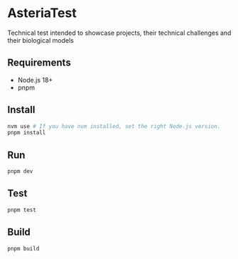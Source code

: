 # AsteriaTest

Technical test intended to showcase projects, their technical challenges and their biological models

## Requirements

- Node.js 18+
- pnpm

## Install

```bash
nvm use # If you have nvm installed, set the right Node.js version.
pnpm install
```

## Run

```bash
pnpm dev
```

## Test

```bash
pnpm test
```

## Build

```bash
pnpm build
```

